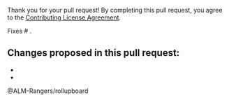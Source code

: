 Thank you for your pull request!
By completing this pull request, you agree to the [Contributing License Agreement](https://github.com/ALM-Rangers/Roll-Up-Board-Widget-Extension/blob/master/.github/CLA.md).

Fixes # .

Changes proposed in this pull request:  
- 
- 
- 

@ALM-Rangers/rollupboard